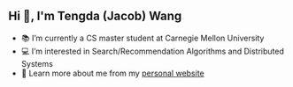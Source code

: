## Hi 👋, I'm Tengda (Jacob) Wang

- 📚 I’m currently a CS master student at Carnegie Mellon University
- 💻 I’m interested in Search/Recommendation Algorithms and Distributed Systems
- 🔨 Learn more about me from my [personal website](https://cs.cmu.edu/~tengdaw)